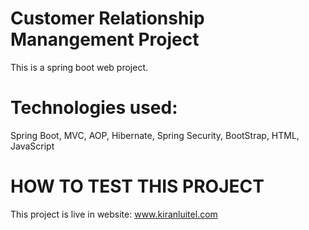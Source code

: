# Customer Relationship Manangement Project 
This is a spring boot web project.

# Technologies used:
Spring Boot, MVC, AOP, Hibernate, Spring Security, BootStrap, HTML, JavaScript

# HOW TO TEST THIS PROJECT
This project is live in website: www.kiranluitel.com 

